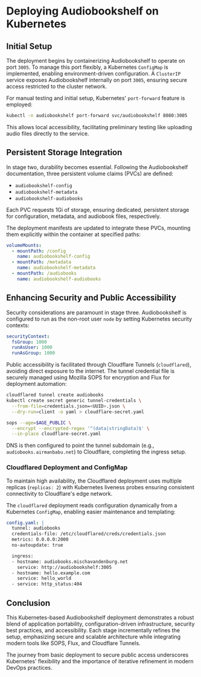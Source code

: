 # Deploying Audiobookshelf on Kubernetes

## Initial Setup

The deployment begins by containerizing Audiobookshelf to operate on port `3005`. To manage this port flexibly, a Kubernetes `ConfigMap` is implemented, enabling environment-driven configuration. A `ClusterIP` service exposes Audiobookshelf internally on port `3005`, ensuring secure access restricted to the cluster network.

For manual testing and initial setup, Kubernetes' `port-forward` feature is employed:

```bash
kubectl -n audiobookshelf port-forward svc/audiobookshelf 8080:3005
```

This allows local accessibility, facilitating preliminary testing like uploading audio files directly to the service.

## Persistent Storage Integration

In stage two, durability becomes essential. Following the Audiobookshelf documentation, three persistent volume claims (PVCs) are defined:

- `audiobookshelf-config`
- `audiobookshelf-metadata`
- `audiobookshelf-audiobooks`

Each PVC requests 1Gi of storage, ensuring dedicated, persistent storage for configuration, metadata, and audiobook files, respectively.

The deployment manifests are updated to integrate these PVCs, mounting them explicitly within the container at specified paths:

```yaml
volumeMounts:
  - mountPath: /config
    name: audiobookshelf-config
  - mountPath: /metadata
    name: audiobookshelf-metadata
  - mountPath: /audiobooks
    name: audiobookshelf-audiobooks
```

## Enhancing Security and Public Accessibility

Security considerations are paramount in stage three. Audiobookshelf is configured to run as the non-root user `node` by setting Kubernetes security contexts:

```yaml
securityContext:
  fsGroup: 1000
  runAsUser: 1000
  runAsGroup: 1000
```

Public accessibility is facilitated through Cloudflare Tunnels (`cloudflared`), avoiding direct exposure to the internet. The tunnel credential file is securely managed using Mozilla SOPS for encryption and Flux for deployment automation:

```bash
cloudflared tunnel create audiobooks
kubectl create secret generic tunnel-credentials \
  --from-file=credentials.json=<UUID>.json \
  --dry-run=client -o yaml > cloudflare-secret.yaml

sops --age=$AGE_PUBLIC \
  --encrypt --encrypted-regex '^(data|stringData)$' \
  --in-place cloudflare-secret.yaml
```

DNS is then configured to point the tunnel subdomain (e.g., `audiobooks.airmanbabu.net`) to Cloudflare, completing the ingress setup.

### Cloudflared Deployment and ConfigMap

To maintain high availability, the Cloudflared deployment uses multiple replicas (`replicas: 2`) with Kubernetes liveness probes ensuring consistent connectivity to Cloudflare's edge network.

The `cloudflared` deployment reads configuration dynamically from a Kubernetes `ConfigMap`, enabling easier maintenance and templating:

```yaml
config.yaml: |
  tunnel: audiobooks
  credentials-file: /etc/cloudflared/creds/credentials.json
  metrics: 0.0.0.0:2000
  no-autoupdate: true

  ingress:
  - hostname: audiobooks.mischavandenburg.net
    service: http://audiobookshelf:3005
  - hostname: hello.example.com
    service: hello_world
  - service: http_status:404
```

## Conclusion

This Kubernetes-based Audiobookshelf deployment demonstrates a robust blend of application portability, configuration-driven infrastructure, security best practices, and accessibility. Each stage incrementally refines the setup, emphasizing secure and scalable architecture while integrating modern tools like SOPS, Flux, and Cloudflare Tunnels.

The journey from basic deployment to secure public access underscores Kubernetes' flexibility and the importance of iterative refinement in modern DevOps practices.
